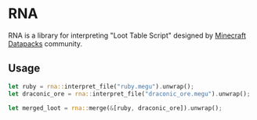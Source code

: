 # RNA

RNA is a library for interpreting "Loot Table Script" designed by [Minecraft Datapacks](https://discord.gg/56ySADc) community.

## Usage

```rust
let ruby = rna::interpret_file("ruby.megu").unwrap();
let draconic_ore = rna::interpret_file("draconic_ore.megu").unwrap();

let merged_loot = rna::merge(&[ruby, draconic_ore]).unwrap();
```
